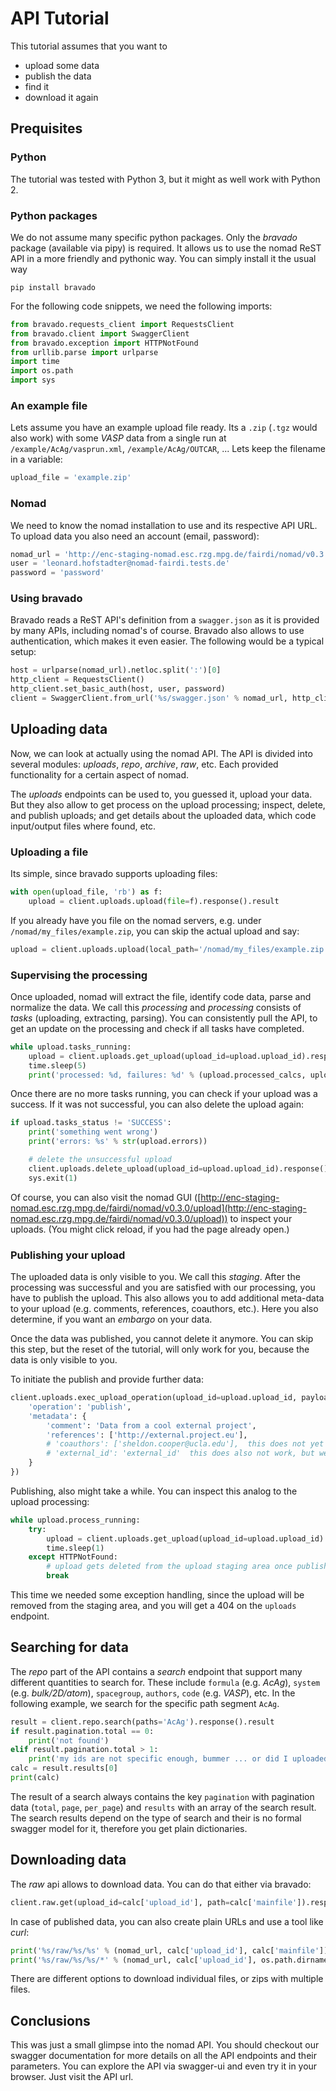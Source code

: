 # API Tutorial

This tutorial assumes that you want to

- upload some data
- publish the data
- find it
- download it again

## Prequisites

### Python
The tutorial was tested with Python 3, but it might as well work with Python 2.

### Python packages
We do not assume many specific python packages. Only the *bravado* package (available
via pipy) is required. It allows us to use the nomad ReST API in a more friendly and
pythonic way. You can simply install it the usual way

```
pip install bravado
```

For the following code snippets, we need the following imports:

```python
from bravado.requests_client import RequestsClient
from bravado.client import SwaggerClient
from bravado.exception import HTTPNotFound
from urllib.parse import urlparse
import time
import os.path
import sys
```

### An example file
Lets assume you have an example upload file ready. Its a `.zip` (`.tgz` would also work)
with some *VASP* data from a single run at `/example/AcAg/vasprun.xml`, `/example/AcAg/OUTCAR`, ...
Lets keep the filename in a variable:

```python
upload_file = 'example.zip'
```

### Nomad
We need to know the nomad installation to use and its respective API URL. To upload
data you also need an account (email, password):

```python
nomad_url = 'http://enc-staging-nomad.esc.rzg.mpg.de/fairdi/nomad/v0.3.0/api'
user = 'leonard.hofstadter@nomad-fairdi.tests.de'
password = 'password'
```

### Using bravado
Bravado reads a ReST API's definition from a `swagger.json` as it is provided by
many APIs, including nomad's of course. Bravado also allows to use authentication,
which makes it even easier. The following would be a typical setup:

```python
host = urlparse(nomad_url).netloc.split(':')[0]
http_client = RequestsClient()
http_client.set_basic_auth(host, user, password)
client = SwaggerClient.from_url('%s/swagger.json' % nomad_url, http_client=http_client)
```

## Uploading data
Now, we can look at actually using the nomad API. The API is divided into several
modules: *uploads*, *repo*, *archive*, *raw*, etc. Each provided functionality for
a certain aspect of nomad.

The *uploads* endpoints can be used to, you guessed it, upload your data. But they
also allow to get process on the upload processing; inspect, delete, and publish uploads;
and get details about the uploaded data, which code input/output files where found, etc.

### Uploading a file

Its simple, since bravado supports uploading files:

```python
with open(upload_file, 'rb') as f:
    upload = client.uploads.upload(file=f).response().result
```

If you already have you file on the nomad servers, e.g. under `/nomad/my_files/example.zip`,
you can skip the actual upload and say:
```python
upload = client.uploads.upload(local_path='/nomad/my_files/example.zip').response().result
```

### Supervising the processing

Once uploaded, nomad will extract the file, identify code data, parse and normalize the
data. We call this *processing* and *processing* consists of *tasks* (uploading, extracting, parsing).
You can consistently pull the API, to get an update on the processing and check if all
tasks have completed.

```python
while upload.tasks_running:
    upload = client.uploads.get_upload(upload_id=upload.upload_id).response().result
    time.sleep(5)
    print('processed: %d, failures: %d' % (upload.processed_calcs, upload.failed_calcs))
```

Once there are no more tasks running, you can check if your upload was a success. If it
was not successful, you can also delete the upload again:
```python
if upload.tasks_status != 'SUCCESS':
    print('something went wrong')
    print('errors: %s' % str(upload.errors))

    # delete the unsuccessful upload
    client.uploads.delete_upload(upload_id=upload.upload_id).response().result
    sys.exit(1)
```

Of course, you can also visit the nomad GUI
([http://enc-staging-nomad.esc.rzg.mpg.de/fairdi/nomad/v0.3.0/upload](http://enc-staging-nomad.esc.rzg.mpg.de/fairdi/nomad/v0.3.0/upload))
to inspect your uploads. (You might click reload, if you had the page already open.)


### Publishing your upload
The uploaded data is only visible to you. We call this *staging*. After the processing
was successful and you are satisfied with our processing, you have to publish the upload.
This also allows you to add additional meta-data to your upload (e.g. comments, references, coauthors, etc.).
Here you also determine, if you want an *embargo* on your data.

Once the data was published, you cannot delete it anymore. You can skip this step, but
the reset of the tutorial, will only work for you, because the data is only visible to you.

To initiate the publish and provide further data:
```python
client.uploads.exec_upload_operation(upload_id=upload.upload_id, payload={
    'operation': 'publish',
    'metadata': {
        'comment': 'Data from a cool external project',
        'references': ['http://external.project.eu'],
        # 'coauthors': ['sheldon.cooper@ucla.edu'],  this does not yet work with emails
        # 'external_id': 'external_id'  this does also not work, but we could implement something like this
    }
})
```

Publishing, also might take a while. You can inspect this analog to the upload processing:

```python
while upload.process_running:
    try:
        upload = client.uploads.get_upload(upload_id=upload.upload_id).response().result
        time.sleep(1)
    except HTTPNotFound:
        # upload gets deleted from the upload staging area once published
        break
```

This time we needed some exception handling, since the upload will be removed from the
staging area, and you will get a 404 on the `uploads` endpoint.


## Searching for data
The *repo* part of the API contains a *search* endpoint that support many different
quantities to search for. These include `formula` (e.g. *AcAg*), `system` (e.g. *bulk/2D/atom*), `spacegroup`, `authors`, `code` (e.g. *VASP*), etc.
In the following example, we search for the specific path segment `AcAg`.

```python
result = client.repo.search(paths='AcAg').response().result
if result.pagination.total == 0:
    print('not found')
elif result.pagination.total > 1:
    print('my ids are not specific enough, bummer ... or did I uploaded stuff multiple times?')
calc = result.results[0]
print(calc)
```

The result of a search always contains the key `pagination` with pagination data (`total`, `page`, `per_page`) and `results` with an array of the search result. The search results depend on
the type of search and their is no formal swagger model for it, therefore you get plain
dictionaries.


## Downloading data
The *raw* api allows to download data. You can do that either via bravado:
```python
client.raw.get(upload_id=calc['upload_id'], path=calc['mainfile']).response()
```

In case of published data, you can also create plain URLs and use a tool like *curl*:
```python
print('%s/raw/%s/%s' % (nomad_url, calc['upload_id'], calc['mainfile']))
print('%s/raw/%s/%s/*' % (nomad_url, calc['upload_id'], os.path.dirname(calc['mainfile'])))
```

There are different options to download individual files, or zips with multiple files.

## Conclusions
This was just a small glimpse into the nomad API. You should checkout our swagger documentation
for more details on all the API endpoints and their parameters. You can explore the
API via swagger-ui and even try it in your browser. Just visit the API url.
